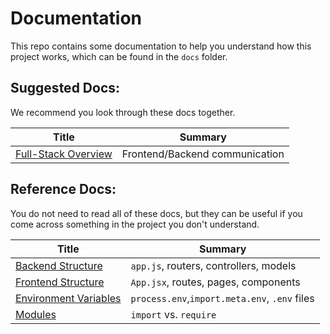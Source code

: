 # Documentation

This repo contains some documentation to help you understand how this project
works, which can be found in the `docs` folder.

## Suggested Docs:

We recommend you look through these docs together.

| Title                                                | Summary                        |
| ---------------------------------------------------- | ------------------------------ |
| [Full-Stack Overview](./docs/full-stack_overview.md) | Frontend/Backend communication |


## Reference Docs:

You do not need to read all of these docs, but they can be useful if you
come across something in the project you don't understand.

| Title                                                     | Summary                                       |
| --------------------------------------------------------- | --------------------------------------------- |
| [Backend Structure](./docs/backend_structure.md)          | `app.js`, routers, controllers, models        |
| [Frontend Structure](./docs/frontend_structure.md)        | `App.jsx`, routes, pages, components          |
| [Environment Variables](./docs/environment_variables.md)  | `process.env`,`import.meta.env`, `.env` files |
| [Modules](./docs/modules.md)                              | `import` vs. `require`                        |
